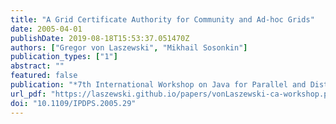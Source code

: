 ```yaml
---
title: "A Grid Certificate Authority for Community and Ad-hoc Grids"
date: 2005-04-01
publishDate: 2019-08-18T15:53:37.051470Z
authors: ["Gregor von Laszewski", "Mikhail Sosonkin"]
publication_types: ["1"]
abstract: ""
featured: false
publication: "*7th International Workshop on Java for Parallel and Distributed Computing, published in the Proceedings of the 19th International Parallel and Distributed Processing Symposium*"
url_pdf: "https://laszewski.github.io/papers/vonLaszewski-ca-workshop.pdf"
doi: "10.1109/IPDPS.2005.29"
---
```


